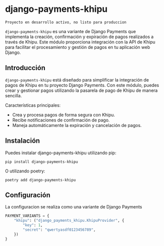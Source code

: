 # django-payments-khipu

`Proyecto en desarrollo activo, no listo para produccion`

`django-payments-khipu` es una variante de Django Payments que implementa la
creación, confirmación y expiración de pagos realizados a través de Khipu. Este
módulo proporciona integración con la API de Khipu para facilitar el
procesamiento y gestión de pagos en tu aplicación web Django.


## Introducción

`django-payments-khipu` está diseñado para simplificar la integración de
pagos de Khipu en tu proyecto Django Payments. Con este módulo, puedes crear y
gestionar pagos utilizando la pasarela de pago de Khipu de manera sencilla.

Características principales:

- Crea y procesa pagos de forma segura con Khipu.
- Recibe notificaciones de confirmación de pago.
- Maneja automáticamente la expiración y cancelación de pagos.

## Instalación

Puedes instalar django-payments-khipu utilizando pip:

```shell
pip install django-payments-khipu
```

O utilizando poetry:

```shell
poetry add django-payments-khipu
```

## Configuración

La configuracion se realiza como una variante de Django Payments

```python
PAYMENT_VARIANTS = {
    "khipu": ("django_payments_khipu.KhipuProvider", {
        "key": 1,
        "secret": "qwertyasdf0123456789",
    })
}
```
